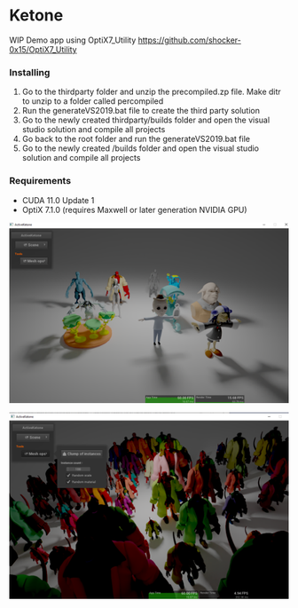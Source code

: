 # Ketone
WIP Demo app using OptiX7_Utility 
https://github.com/shocker-0x15/OptiX7_Utility

### Installing

1. Go to the thirdparty folder and unzip the precompiled.zp file. Make ditr to unzip to a folder called percompiled
2. Run the generateVS2019.bat file to create the third party solution
3. Go to the newly created thirdparty/builds folder and open the visual studio solution and compile all projects
4. Go back to the root folder and run the generateVS2019.bat file
5. Go to the newly created /builds folder and open the visual studio solution and compile all projects

### Requirements
<ul> 
  <li>CUDA 11.0 Update 1 </li>
  <li>OptiX 7.1.0 (requires Maxwell or later generation NVIDIA GPU) </li>
</ul>

![screen grab 1](
https://github.com/Hurleyworks/Ketone/blob/master/resources/ActiveKetone/screen_grab_1.png)

![screen grab 2](
https://github.com/Hurleyworks/Ketone/blob/master/resources/ActiveKetone/screen_grab_2.png)
